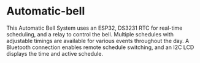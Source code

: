 # Automatic-bell
This Automatic Bell System uses an ESP32, DS3231 RTC for real-time scheduling, and a relay to control the bell. Multiple schedules  with adjustable timings are available for various events throughout the day. A Bluetooth connection enables remote schedule switching, and an I2C LCD displays the time and active schedule.
